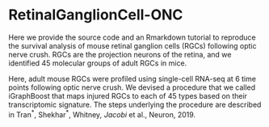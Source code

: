 # RetinalGanglionCell-ONC

Here we provide the source code and an Rmarkdown tutorial to reproduce the survival analysis of mouse retinal ganglion cells (RGCs) following optic nerve crush. RGCs are the projection neurons of the retina, and we identified 45 molecular groups of adult RGCs in mice. 

Here, adult mouse RGCs were profiled using single-cell RNA-seq at 6 time points following optic nerve crush. We devised a procedure that we called iGraphBoost that maps injured RGCs to each of 45 types based on their transcriptomic signature. The steps underlying the procedure are described in Tran<sup>\*</sup>, Shekhar<sup>\*</sup>, Whitney<sup>*</sup>, Jacobi<sup>*</sup> et al., Neuron, 2019.    
